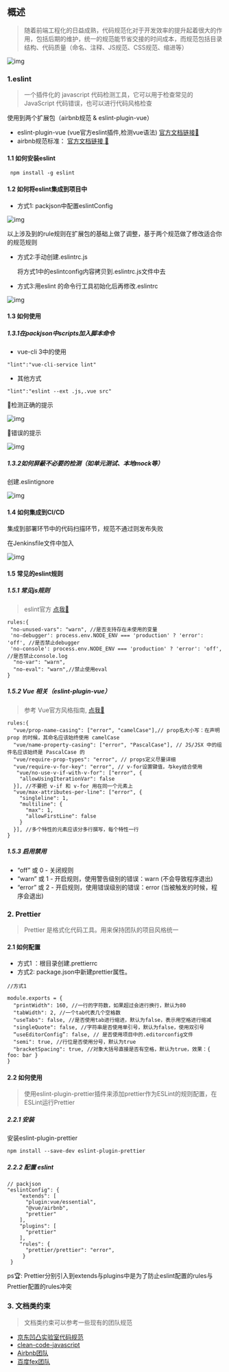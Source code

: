 ## 概述

> 随着前端工程化的日益成熟，代码规范化对于开发效率的提升起着很大的作用，包括后期的维护，统一的规范能节省交接的时间成本，而规范包括目录结构、代码质量（命名、注释、JS规范、CSS规范、缩进等）



![img](https://user-gold-cdn.xitu.io/2020/2/25/1707b0eb47996f2e?imageView2/0/w/1280/h/960/format/webp/ignore-error/1)



### 1.eslint

> 一个插件化的 javascript 代码检测工具，它可以用于检查常见的 JavaScript 代码错误，也可以进行代码风格检查

使用到两个扩展包（airbnb规范 & eslint-plugin-vue）

- eslint-plugin-vue (vue官方eslint插件,检测vue语法)  [ 官方文档链接🚀](https://user-gold-cdn.xitu.io/2020/2/25/1707b12c09353052)
- airbnb规范标准： [官方文档链接  🚀](https://github.com/airbnb/javascript)

#### 1.1 如何安装eslint

```
 npm install -g eslint 
```

#### 1.2 如何将eslint集成到项目中

- 方式1: packjson中配置eslintConfig



![img](https://user-gold-cdn.xitu.io/2020/2/25/1707b153e95ef7be?imageView2/0/w/1280/h/960/format/webp/ignore-error/1)



以上涉及到的rule规则在扩展包的基础上做了调整，基于两个规范做了修改适合你的规范规则

- 方式2:手动创建.eslintrc.js

  将方式1中的eslintconfig内容拷贝到.eslintrc.js文件中去

- 方式3:用eslint 的命令行工具初始化后再修改.eslintrc



![img](https://user-gold-cdn.xitu.io/2020/2/25/1707b20b2b67fb82?imageView2/0/w/1280/h/960/format/webp/ignore-error/1)



#### 1.3 如何使用

##### 1.3.1在packjson中scripts加入脚本命令

- vue-cli 3中的使用

```
"lint":"vue-cli-service lint"
```

- 其他方式

```
"lint":"eslint --ext .js,.vue src" 
```

🙆检测正确的提示

![img](https://user-gold-cdn.xitu.io/2020/2/25/1707bb22fd4489ae?imageView2/0/w/1280/h/960/format/webp/ignore-error/1)

🙅错误的提示

![img](https://user-gold-cdn.xitu.io/2020/2/25/1707bb1c966125c1?imageView2/0/w/1280/h/960/format/webp/ignore-error/1)



##### 1.3.2如何屏蔽不必要的检测（如单元测试、本地mock等）

创建.eslintignore



![img](https://user-gold-cdn.xitu.io/2020/2/25/1707b241a13755c8?imageView2/0/w/1280/h/960/format/webp/ignore-error/1)



#### 1.4 如何集成到CI/CD

集成到部署环节中的代码扫描环节，规范不通过则发布失败

在Jenkinsfile文件中加入

![img](https://user-gold-cdn.xitu.io/2020/2/25/1707b26b8dde58d5?imageView2/0/w/1280/h/960/format/webp/ignore-error/1)



#### 1.5 常见的eslint规则

##### 1.5.1 常见js规则

> eslint官方 [点我🚀](https://eslint.org/docs/rules/)

```
rules:{
 "no-unused-vars": "warn", //是否支持存在未使用的变量
 'no-debugger': process.env.NODE_ENV === 'production' ? 'error': 'off', //是否禁止debugger
 'no-console': process.env.NODE_ENV === 'production' ? 'error': 'off', //是否禁止console.log
  "no-var": "warn", 
  "no-eval": "warn",//禁止使用eval
}
```

##### 1.5.2 Vue 相关（eslint-plugin-vue）

> 参考 Vue官方风格指南, [点我🚀](https://cn.vuejs.org/v2/style-guide/)

```
rules:{
  "vue/prop-name-casing": ["error", "camelCase"],// prop名大小写：在声明 prop 的时候，其命名应该始终使用 camelCase
  "vue/name-property-casing": ["error", "PascalCase"], // JS/JSX 中的组件名应该始终是 PascalCase 的
  "vue/require-prop-types": "error", // props定义尽量详细
  "vue/require-v-for-key": "error", // v-for设置键值，与key结合使用
   "vue/no-use-v-if-with-v-for": ["error", {
    "allowUsingIterationVar": false
  }], //不要把 v-if 和 v-for 用在同一个元素上
  "vue/max-attributes-per-line": ["error", {
    "singleline": 1,
    "multiline": {
      "max": 1,
      "allowFirstLine": false
    }
  }], //多个特性的元素应该分多行撰写，每个特性一行
}

```

##### 1.5.3 启用禁用

- “off” 或 0 - 关闭规则
- “warn” 或 1 - 开启规则，使用警告级别的错误：warn (不会导致程序退出)
- “error” 或 2 - 开启规则，使用错误级别的错误：error (当被触发的时候，程序会退出)

### 2. Prettier

> Prettier 是格式化代码工具。用来保持团队的项目风格统一

#### 2.1 如何配置

- 方式1 ：根目录创建.prettierrc
- 方式2: package.json中新建prettier属性。

```
//方式1 

module.exports = {
  "printWidth": 160, //一行的字符数，如果超过会进行换行，默认为80
  "tabWidth": 2, //一个tab代表几个空格数
  "useTabs": false, //是否使用tab进行缩进，默认为false，表示用空格进行缩减
  "singleQuote": false, //字符串是否使用单引号，默认为false，使用双引号
  “useEditorConfig”: false, // 是否使用项目中的.editorconfig文件
  "semi": true, //行位是否使用分号，默认为true
  "bracketSpacing": true, //对象大括号直接是否有空格，默认为true，效果：{ foo: bar }
}

```

#### 2.2 如何使用

> 使用eslint-plugin-prettier插件来添加prettier作为ESLint的规则配置，在ESLint运行Prettier

##### 2.2.1 安装

安装eslint-plugin-prettier

```
npm install --save-dev eslint-plugin-prettier
```

##### 2.2.2 配置 eslint

```
// packjson
"eslintConfig": {
    "extends": [
      "plugin:vue/essential",
      "@vue/airbnb",
      "prettier"
    ],
    "plugins": [
      "prettier"
    ],
    "rules": {
      "prettier/prettier": "error",
     }
 }

```

ps🏆: Prettier分别引入到extends与plugins中是为了防止eslint配置的rules与Prettier配置的rules冲突

### 3. 文档类约束

> 文档类约束可以参考一些现有的团队规范

- [京东凹凸实验室代码规范](https://guide.aotu.io/docs/index.html)
- [clean-code-javascript](https://github.com/ryanmcdermott/clean-code-javascript?utm_source=gold_browser_extension)
- [Airbnb团队](https://github.com/airbnb/javascript)
- [百度fex团队](https://github.com/fex-team/styleguide)